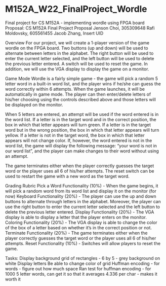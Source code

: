 # M152A_W22_FinalProject_Wordle
Final project for CS M152A - implementing wordle using FPGA board
Proposal:
CS M152A Final Project Proposal
Jenson Choi, 305309648
Rafi Moldovsky, 605561455
Jacob Zhang, Insert UID 

Overview
For our project, we will create a 1-player version of the game wordle on the FPGA 
board. Two buttons (up and down) will be used to alternate between letters in the alphabet. The right button will be used to enter the current letter selected, and the left button will be used to delete the previous letter entered. A switch will be used to reset the game. In addition, we will use the VGA display to display the game on a monitor.

Game Mode
Wordle is a fairly simple game - the game will pick a random 5 letter word in a built-in word list, and the player wins if he/she can guess the word correctly within 6 attempts. When the game launches, it will be automatically in game mode. The player can then enter/delete letters of his/her choosing using the controls described above and those letters will be displayed on the monitor.

When 5 letters are entered, an attempt will be used if the word entered is in the word list. If a letter is in the target word and in the correct position, the box in which that letter appears will turn green. If a letter is in the target word but in the wrong position, the box in which that letter appears will turn yellow. If a letter is not in the target word, the box in which that letter appears will not change color. If, however, the word entered is not in the word list, the game will display the following message: “your word is not in our word list”, and the player can make changes to their word without using an attempt.

The game terminates either when the player correctly guesses the target word or the player uses all 6 of his/her attempts. The reset switch can be used to restart the game with a new word as the target word.

Grading Rubric
Pick a Word Functionality (10%) - When the game begins, it will pick a random word from its word list and display it on the monitor (for now)
Keyboard Functionality (20%) - The player can use the up and down buttons to alternate through letters in the alphabet. Moreover, the player can use the right button to enter the current letter selected and the left button to delete the previous letter entered.
Display Functionality (20%) - The VGA display is able to display a letter that the player enters on the monitor.
Coloring Functionality (20%) - The VGA display is able to change the color of the box of a letter based on whether it’s in the correct position or not.
Terminate Functionality (20%) - The game terminates either when the player correctly guesses the target word or the player uses all 6 of his/her attempts.
Reset Functionality (10%) - Switches will allow players to reset the game. 


Tasks: 
Display background grid of rectangles - 6 by 5 - grey background on white 
Display letters 
Be able to change color of grid
Huffman encoding - for words - figure out how much space 
  Ran test for huffman encoding - for 1000 5 letter words, can get it so that it averages 4.336 per char - makes it worth it 
